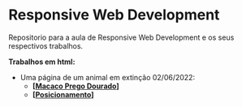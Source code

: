 # Responsive Web Development
Repositorio para a aula de Responsive Web Development e os seus respectivos trabalhos.

**Trabalhos em html:**
* Uma página de um animal em extinção 02/06/2022:
  *  **[[Macaco Prego Dourado](https://thalesinacioo.github.io/MacacoPregoDourado/)]**
  *  **[[Posicionamento](https://github.com/thalesinacioo/Posicionamento/)]**

